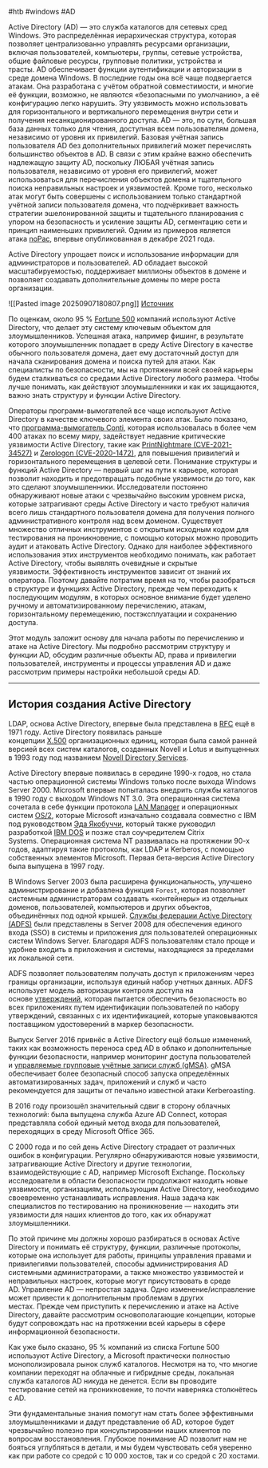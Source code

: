 #htb #windows #AD 

Active Directory (AD) — это служба каталогов для сетевых сред Windows. Это распределённая иерархическая структура, которая позволяет централизованно управлять ресурсами организации, включая пользователей, компьютеры, группы, сетевые устройства, общие файловые ресурсы, групповые политики, устройства и трасты. AD обеспечивает функции аутентификации и авторизации в среде домена Windows. В последние годы она всё чаще подвергается атакам. Она разработана с учётом обратной совместимости, и многие её функции, возможно, не являются «безопасными по умолчанию», а её конфигурацию легко нарушить. Эту уязвимость можно использовать для горизонтального и вертикального перемещения внутри сети и получения несанкционированного доступа. AD — это, по сути, большая база данных только для чтения, доступная всем пользователям домена, независимо от уровня их привилегий. Базовая учётная запись пользователя AD без дополнительных привилегий может перечислять большинство объектов в AD. В связи с этим крайне важно обеспечить надлежащую защиту AD, поскольку ЛЮБАЯ учётная запись пользователя, независимо от уровня его привилегий, может использоваться для перечисления объектов домена и тщательного поиска неправильных настроек и уязвимостей. Кроме того, несколько атак могут быть совершены с использованием только стандартной учётной записи пользователя домена, что подчёркивает важность стратегии эшелонированной защиты и тщательного планирования с упором на безопасность и усиление защиты AD, сегментацию сети и принцип наименьших привилегий. Одним из примеров является атака [noPac](https://www.secureworks.com/blog/nopac-a-tale-of-two-vulnerabilities-that-could-end-in-ransomware), впервые опубликованная в декабре 2021 года.

Active Directory упрощает поиск и использование информации для администраторов и пользователей. AD обладает высокой масштабируемостью, поддерживает миллионы объектов в домене и позволяет создавать дополнительные домены по мере роста организации.

![[Pasted image 20250907180807.png]] [Источник](https://dbaontap.com/2016/11/25/oem13c-roles-ad-groups/active-directory/)

По оценкам, около 95 % [Fortune 500](https://en.wikipedia.org/wiki/Fortune_500) компаний используют Active Directory, что делает эту систему ключевым объектом для злоумышленников. Успешная атака, например фишинг, в результате которого злоумышленник попадает в среду Active Directory в качестве обычного пользователя домена, дает ему достаточный доступ для начала сканирования домена и поиска путей для атаки. Как специалисты по безопасности, мы на протяжении всей своей карьеры будем сталкиваться со средами Active Directory любого размера. Чтобы лучше понимать, как действуют злоумышленники и как их защищаются, важно знать структуру и функции Active Directory.

Операторы программ-вымогателей все чаще используют Active Directory в качестве ключевого элемента своих атак. Было показано, что [программа-вымогатель Conti](https://www.cisa.gov/sites/default/files/publications/AA21-265A-Conti_Ransomware_TLP_WHITE.pdf), которая использовалась в более чем 400 атаках по всему миру, задействует недавние критические уязвимости Active Directory, такие как [PrintNightmare (CVE-2021-34527)](https://msrc.microsoft.com/update-guide/vulnerability/CVE-2021-34527) и [Zerologon (CVE-2020-1472)](https://msrc.microsoft.com/update-guide/vulnerability/CVE-2020-1472), для повышения привилегий и горизонтального перемещения в целевой сети. Понимание структуры и функций Active Directory — первый шаг на пути к карьере, которая позволит находить и предотвращать подобные уязвимости до того, как это сделают злоумышленники. Исследователи постоянно обнаруживают новые атаки с чрезвычайно высоким уровнем риска, которые затрагивают среды Active Directory и часто требуют наличия всего лишь стандартного пользователя домена для получения полного административного контроля над всем доменом. Существует множество отличных инструментов с открытым исходным кодом для тестирования на проникновение, с помощью которых можно проводить аудит и атаковать Active Directory. Однако для наиболее эффективного использования этих инструментов необходимо понимать, как работает Active Directory, чтобы выявлять очевидные и скрытые уязвимости. Эффективность инструментов зависит от знаний их оператора. Поэтому давайте потратим время на то, чтобы разобраться в структуре и функциях Active Directory, прежде чем переходить к последующим модулям, в которых основное внимание будет уделено ручному и автоматизированному перечислению, атакам, горизонтальному перемещению, постэксплуатации и сохранению доступа.

Этот модуль заложит основу для начала работы по перечислению и атаке на Active Directory. Мы подробно рассмотрим структуру и функции AD, обсудим различные объекты AD, права и привилегии пользователей, инструменты и процессы управления AD и даже рассмотрим примеры настройки небольшой среды AD.

---

## История создания Active Directory

LDAP, основа Active Directory, впервые была представлена в [RFC](https://en.wikipedia.org/wiki/Request_for_Comments) ещё в 1971 году. Active Directory появилась раньше концепции [X.500](https://en.wikipedia.org/wiki/X.500) организационных единиц, которая была самой ранней версией всех систем каталогов, созданных Novell и Lotus и выпущенных в 1993 году под названием [Novell Directory Services](https://en.wikipedia.org/wiki/NetIQ_eDirectory).

Active Directory впервые появилась в середине 1990-х годов, но стала частью операционной системы Windows только после выхода Windows Server 2000. Microsoft впервые попыталась внедрить службы каталогов в 1990 году с выходом Windows NT 3.0. Эта операционная система сочетала в себе функции протокола [LAN Manager](https://en.wikipedia.org/wiki/LAN_Manager) и операционных систем [OS/2](https://en.wikipedia.org/wiki/OS/2), которые Microsoft изначально создавала совместно с IBM под руководством [Эда Якобуччи](https://en.wikipedia.org/wiki/Ed_Iacobucci), который также руководил разработкой [IBM DOS](https://en.wikipedia.org/wiki/IBM_PC_DOS) и позже стал соучредителем Citrix Systems. Операционная система NT развивалась на протяжении 90-х годов, адаптируя такие протоколы, как LDAP и Kerberos, с помощью собственных элементов Microsoft. Первая бета-версия Active Directory была выпущена в 1997 году.

В Windows Server 2003 была расширена функциональность, улучшено администрирование и добавлена функция `Forest`, которая позволяет системным администраторам создавать «контейнеры» из отдельных доменов, пользователей, компьютеров и других объектов, объединённых под одной крышей. [Службы федерации Active Directory (ADFS)](https://en.wikipedia.org/wiki/Active_Directory_Federation_Services) были представлены в Server 2008 для обеспечения единого входа (SSO) в системы и приложения для пользователей операционных систем Windows Server. Благодаря ADFS пользователям стало проще и удобнее входить в приложения и системы, находящиеся за пределами их локальной сети.

ADFS позволяет пользователям получать доступ к приложениям через границы организации, используя единый набор учетных данных. ADFS использует модель авторизации контроля доступа на основе [утверждений](https://en.wikipedia.org/wiki/Claims-based_identity), которая пытается обеспечить безопасность во всех приложениях путем идентификации пользователей по набору утверждений, связанных с их идентификацией, которые упаковываются поставщиком удостоверений в маркер безопасности.

Выпуск Server 2016 привнёс в Active Directory ещё больше изменений, таких как возможность переноса сред AD в облако и дополнительные функции безопасности, например мониторинг доступа пользователей и [управляемые групповые учётные записи служб (gMSA)](https://docs.microsoft.com/en-us/azure/active-directory/fundamentals/service-accounts-group-managed). gMSA обеспечивает более безопасный способ запуска определённых автоматизированных задач, приложений и служб и часто рекомендуется для защиты от печально известной атаки Kerberoasting.

В 2016 году произошёл значительный сдвиг в сторону облачных технологий: была выпущена служба Azure AD Connect, которая представляла собой единый метод входа для пользователей, переходящих в среду Microsoft Office 365.

С 2000 года и по сей день Active Directory страдает от различных ошибок в конфигурации. Регулярно обнаруживаются новые уязвимости, затрагивающие Active Directory и другие технологии, взаимодействующие с AD, например Microsoft Exchange. Поскольку исследователи в области безопасности продолжают находить новые уязвимости, организациям, использующим Active Directory, необходимо своевременно устанавливать исправления. Наша задача как специалистов по тестированию на проникновение — находить эти уязвимости для наших клиентов до того, как их обнаружат злоумышленники.

По этой причине мы должны хорошо разбираться в основах Active Directory и понимать её структуру, функции, различные протоколы, которые она использует для работы, принципы управления правами и привилегиями пользователей, способы администрирования AD системными администраторами, а также множество уязвимостей и неправильных настроек, которые могут присутствовать в среде AD. Управление AD — непростая задача. Одно изменение/исправление может привести к дополнительным проблемам в других местах. Прежде чем приступить к перечислению и атаке на Active Directory, давайте рассмотрим основополагающие концепции, которые будут сопровождать нас на протяжении всей карьеры в сфере информационной безопасности.

Как уже было сказано, 95 % компаний из списка Fortune 500 используют Active Directory, а Microsoft практически полностью монополизировала рынок служб каталогов. Несмотря на то, что многие компании переходят на облачные и гибридные среды, локальная служба каталогов AD никуда не денется. Если вы проводите тестирование сетей на проникновение, то почти наверняка столкнётесь с AD.

Эти фундаментальные знания помогут нам стать более эффективными злоумышленниками и дадут представление об AD, которое будет чрезвычайно полезно при консультировании наших клиентов по вопросам восстановления. Глубокое понимание AD позволит нам не бояться углубляться в детали, и мы будем чувствовать себя уверенно как при работе со средой с 10 000 хостов, так и со средой с 20 хостами.